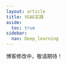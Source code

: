 ```yaml
---
layout: article
title: VGAE实践
aside:
  toc: true
sidebar:
  nav: Deep_learning
---
```



博客修改中，敬请期待！
